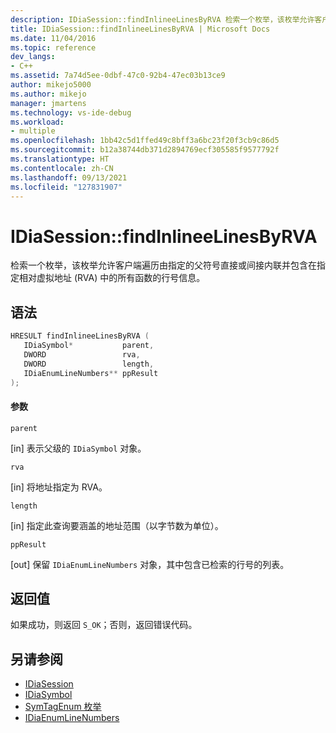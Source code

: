 ```yaml
---
description: IDiaSession::findInlineeLinesByRVA 检索一个枚举，该枚举允许客户端遍历由指定的父符号直接或间接内联并包含在指定相对虚拟地址 (RVA) 中的所有函数的行号信息。
title: IDiaSession::findInlineeLinesByRVA | Microsoft Docs
ms.date: 11/04/2016
ms.topic: reference
dev_langs:
- C++
ms.assetid: 7a74d5ee-0dbf-47c0-92b4-47ec03b13ce9
author: mikejo5000
ms.author: mikejo
manager: jmartens
ms.technology: vs-ide-debug
ms.workload:
- multiple
ms.openlocfilehash: 1bb42c5d1ffed49c8bff3a6bc23f20f3cb9c86d5
ms.sourcegitcommit: b12a38744db371d2894769ecf305585f9577792f
ms.translationtype: HT
ms.contentlocale: zh-CN
ms.lasthandoff: 09/13/2021
ms.locfileid: "127831907"
---
```

# <a name="idiasessionfindinlineelinesbyrva"></a>IDiaSession::findInlineeLinesByRVA
检索一个枚举，该枚举允许客户端遍历由指定的父符号直接或间接内联并包含在指定相对虚拟地址 (RVA) 中的所有函数的行号信息。

## <a name="syntax"></a>语法

```C++
HRESULT findInlineeLinesByRVA ( 
   IDiaSymbol*           parent,
   DWORD                 rva,
   DWORD                 length,
   IDiaEnumLineNumbers** ppResult
);
```

#### <a name="parameters"></a>参数
 `parent`

[in] 表示父级的 `IDiaSymbol` 对象。

 `rva`

[in] 将地址指定为 RVA。

 `length`

[in] 指定此查询要涵盖的地址范围（以字节数为单位）。

 `ppResult`

[out] 保留 `IDiaEnumLineNumbers` 对象，其中包含已检索的行号的列表。

## <a name="return-value"></a>返回值
 如果成功，则返回 `S_OK`；否则，返回错误代码。

## <a name="see-also"></a>另请参阅
- [IDiaSession](../../debugger/debug-interface-access/idiasession.md)
- [IDiaSymbol](../../debugger/debug-interface-access/idiasymbol.md)
- [SymTagEnum 枚举](../../debugger/debug-interface-access/symtagenum.md)
- [IDiaEnumLineNumbers](../../debugger/debug-interface-access/idiaenumlinenumbers.md)
